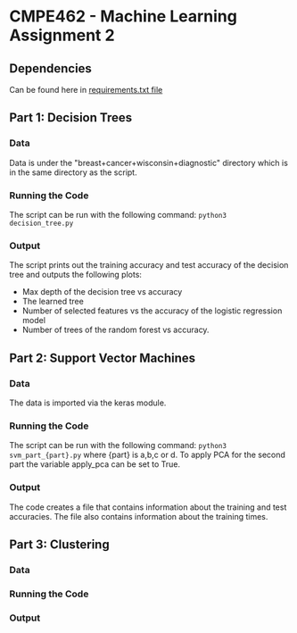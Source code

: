 # CMPE462 - Machine Learning Assignment 2
## Dependencies
Can be found here in [requirements.txt file](https://github.com/zbuseaydin/ML_assignment2/blob/main/requirements.txt)
  
## Part 1: Decision Trees
### Data
Data is under the "breast+cancer+wisconsin+diagnostic" directory which is in the same directory as the script.
### Running the Code
The script can be run with the following command:
```python3 decision_tree.py```
### Output
The script prints out the training accuracy and test accuracy of the decision tree and outputs the following plots:
- Max depth of the decision tree vs accuracy
- The learned tree
- Number of selected features vs the accuracy of the logistic regression model
- Number of trees of the random forest vs accuracy.


## Part 2: Support Vector Machines
### Data
The data is imported via the keras module.
### Running the Code
The script can be run with the following command:
```python3 svm_part_{part}.py``` where {part} is a,b,c or d.
To apply PCA for the second part the variable apply_pca can be set to True. 
### Output
The code creates a file that contains information about the training and test accuracies. The file also contains information about the training times.

## Part 3: Clustering
### Data
### Running the Code
### Output

